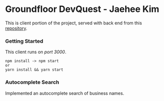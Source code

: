 # Groundfloor DevQuest - Jaehee Kim

This is client portion of the project, served with back end from this [repository][server]. 

### Getting Started

This client runs on _port 3000_.

````
npm install -> npm start 
or
yarn install && yarn start

````

### Autocomplete Search 
Implemented an autocomplete search of business names.

[server]: https://github.com/jaeheekim051510/front-end-challenge

